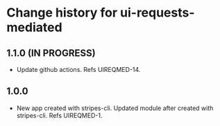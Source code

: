 # Change history for ui-requests-mediated

## 1.1.0 (IN PROGRESS)
* Update github actions. Refs UIREQMED-14.

## 1.0.0

* New app created with stripes-cli. Updated module after created with stripes-cli. Refs UIREQMED-1.
